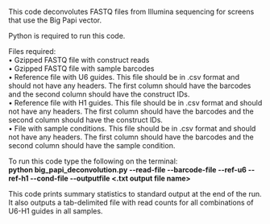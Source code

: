 This code deconvolutes FASTQ files from Illumina sequencing for screens that use the Big Papi vector.<br/>

Python is required to run this code.<br/>

Files required:<br/>
• Gzipped FASTQ file with construct reads<br/>
• Gzipped FASTQ file with sample barcodes<br/>
• Reference file with U6 guides. This file should be in .csv format and should not have any headers. The first column should have the barcodes and the second column should have the construct IDs.<br/>
• Reference file with H1 guides. This file should be in .csv format and should not have any headers. The first column should have the barcodes and the second column should have the construct IDs.<br/>
• File with sample conditions. This file should be in .csv format and should not have any headers. The first column should have the barcodes and the second column should have the sample condition.<br/>


To run this code type the following on the terminal:<br/>
<b>python big_papi_deconvolution.py --read-file <FASTQ construct reads file> --barcode-file <FASTQ sample barcodes file> --ref-u6 <File with U6 guides> --ref-h1 <File with H1 guides> --cond-file <File with sample conditions> --outputfile <.txt output file name> <br/></b>

This code prints summary statistics to standard output at the end of the run. It also outputs a tab-delimited file with read counts for all combinations of U6-H1 guides in all samples. 


